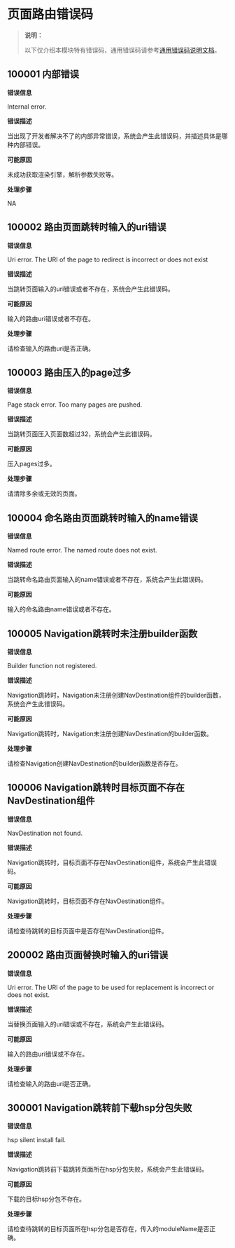 # 页面路由错误码

> **说明：**
>
> 以下仅介绍本模块特有错误码，通用错误码请参考[通用错误码说明文档](../errorcode-universal.md)。

## 100001 内部错误

**错误信息**

Internal error.

**错误描述**

当出现了开发者解决不了的内部异常错误，系统会产生此错误码，并描述具体是哪种内部错误。

**可能原因**

未成功获取渲染引擎，解析参数失败等。

**处理步骤**

NA

## 100002 路由页面跳转时输入的uri错误

**错误信息**

Uri error. The URI of the page to redirect is incorrect or does not exist

**错误描述**

当跳转页面输入的uri错误或者不存在，系统会产生此错误码。

**可能原因**

输入的路由uri错误或者不存在。

**处理步骤**

请检查输入的路由uri是否正确。

## 100003 路由压入的page过多

**错误信息**

Page stack error. Too many pages are pushed.

**错误描述**

当跳转页面压入页面数超过32，系统会产生此错误码。

**可能原因**

压入pages过多。

**处理步骤**

请清除多余或无效的页面。

## 100004 命名路由页面跳转时输入的name错误

**错误信息**

Named route error. The named route does not exist.

**错误描述**

当跳转命名路由页面输入的name错误或者不存在，系统会产生此错误码。

**可能原因**

输入的命名路由name错误或者不存在。

## 100005 Navigation跳转时未注册builder函数

**错误信息**

Builder function not registered.

**错误描述**

Navigation跳转时，Navigation未注册创建NavDestination组件的builder函数，系统会产生此错误码。

**可能原因**

Navigation跳转时，Navigation未注册创建NavDestination的builder函数。

**处理步骤**

请检查Navigation创建NavDestination的builder函数是否存在。

## 100006 Navigation跳转时目标页面不存在NavDestination组件

**错误信息**

NavDestination not found.

**错误描述**

Navigation跳转时，目标页面不存在NavDestination组件，系统会产生此错误码。

**可能原因**

Navigation跳转时，目标页面不存在NavDestination组件。

**处理步骤**

请检查待跳转的目标页面中是否存在NavDestination组件。

## 200002 路由页面替换时输入的uri错误

**错误信息**

Uri error. The URI of the page to be used for replacement is incorrect or does not exist.

**错误描述**

当替换页面输入的uri错误或不存在，系统会产生此错误码。

**可能原因**

输入的路由uri错误或不存在。

**处理步骤**

请检查输入的路由uri是否正确。

## 300001 Navigation跳转前下载hsp分包失败

**错误信息**

hsp silent install fail.

**错误描述**

Navigation跳转前下载跳转页面所在hsp分包失败，系统会产生此错误码。

**可能原因**

下载的目标hsp分包不存在。

**处理步骤**

请检查待跳转的目标页面所在hsp分包是否存在，传入的moduleName是否正确。